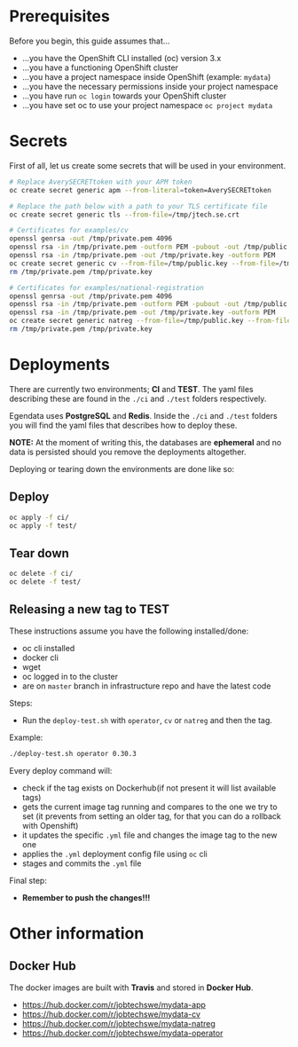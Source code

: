 # Prerequisites

Before you begin, this guide assumes that...

- ...you have the OpenShift CLI installed (oc) version 3.x
- ...you have a functioning OpenShift cluster
- ...you have a project namespace inside OpenShift (example: `mydata`)
- ...you have the necessary permissions inside your project namespace
- ...you have run `oc login` towards your OpenShift cluster
- ...you have set oc to use your project namespace `oc project mydata`

# Secrets

First of all, let us create some secrets that will be used in your environment.

```bash
# Replace AverySECRETtoken with your APM token
oc create secret generic apm --from-literal=token=AverySECRETtoken

# Replace the path below with a path to your TLS certificate file
oc create secret generic tls --from-file=/tmp/jtech.se.crt

# Certificates for examples/cv
openssl genrsa -out /tmp/private.pem 4096
openssl rsa -in /tmp/private.pem -outform PEM -pubout -out /tmp/public.key
openssl rsa -in /tmp/private.pem -out /tmp/private.key -outform PEM
oc create secret generic cv --from-file=/tmp/public.key --from-file=/tmp/private.key
rm /tmp/private.pem /tmp/private.key

# Certificates for examples/national-registration
openssl genrsa -out /tmp/private.pem 4096
openssl rsa -in /tmp/private.pem -outform PEM -pubout -out /tmp/public.key
openssl rsa -in /tmp/private.pem -out /tmp/private.key -outform PEM
oc create secret generic natreg --from-file=/tmp/public.key --from-file=/tmp/private.key
rm /tmp/private.pem /tmp/private.key
```

# Deployments

There are currently two environments; __CI__ and __TEST__. The yaml files describing these are found in the `./ci` and `./test` folders respectively.

Egendata uses __PostgreSQL__ and __Redis__. Inside the `./ci` and `./test` folders you will find the yaml files that describes how to deploy these.

**NOTE:** At the moment of writing this, the databases are __ephemeral__ and no data is persisted should you remove the deployments altogether.

Deploying or tearing down the environments are done like so:

## Deploy

```bash
oc apply -f ci/
oc apply -f test/
```

## Tear down

```bash
oc delete -f ci/
oc delete -f test/
```
## Releasing a new tag to TEST

These instructions assume you have the following installed/done:
  - oc cli installed
  - docker cli
  - wget
  - oc logged in to the cluster
  - are on `master` branch in infrastructure repo and have the latest code

Steps:
  - Run the `deploy-test.sh` with `operator`, `cv` or `natreg` and then the tag.

Example:
```bash
./deploy-test.sh operator 0.30.3
```

Every deploy command will:
  - check if the tag exists on Dockerhub(if not present it will list available tags)
  - gets the current image tag running and compares to the one we try to set (it prevents from setting an older tag, for that you can do a rollback with Openshift)
  - it updates the specific `.yml` file and changes the image tag to the new one
  - applies the `.yml` deployment config file using `oc` cli
  - stages and commits the `.yml` file

Final step:
  - __Remember to push the changes!!!__

# Other information
## Docker Hub

The docker images are built with __Travis__ and stored in __Docker Hub__.

- https://hub.docker.com/r/jobtechswe/mydata-app
- https://hub.docker.com/r/jobtechswe/mydata-cv
- https://hub.docker.com/r/jobtechswe/mydata-natreg
- https://hub.docker.com/r/jobtechswe/mydata-operator
